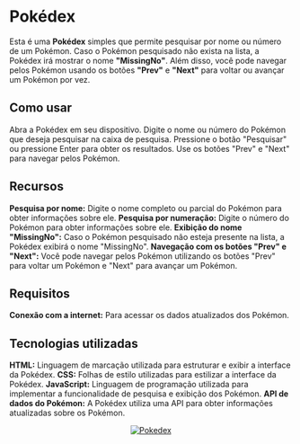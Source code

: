 # **Pokédex**

Esta é uma **Pokédex** simples que permite pesquisar por nome ou número de um Pokémon. Caso o Pokémon pesquisado não exista na lista, a Pokédex irá mostrar o nome **"MissingNo"**. 
Além disso, você pode navegar pelos Pokémon usando os botões **"Prev"** e **"Next"** para voltar ou avançar um Pokémon por vez.

## **Como usar**

  Abra a Pokédex em seu dispositivo.
  Digite o nome ou número do Pokémon que deseja pesquisar na caixa de pesquisa.
  Pressione o botão "Pesquisar" ou pressione Enter para obter os resultados.
  Use os botões "Prev" e "Next" para navegar pelos Pokémon.

## **Recursos**

  **Pesquisa por nome:** Digite o nome completo ou parcial do Pokémon para obter informações sobre ele.
  **Pesquisa por numeração:** Digite o número do Pokémon para obter informações sobre ele.
  **Exibição do nome "MissingNo":** Caso o Pokémon pesquisado não esteja presente na lista, a Pokédex exibirá o nome "MissingNo".
  **Navegação com os botões "Prev" e "Next":** Você pode navegar pelos Pokémon utilizando os botões "Prev" para voltar um Pokémon e "Next" para avançar um Pokémon.

## **Requisitos**

  **Conexão com a internet:** Para acessar os dados atualizados dos Pokémon.

## **Tecnologias utilizadas**

  **HTML:** Linguagem de marcação utilizada para estruturar e exibir a interface da Pokédex.
  **CSS:** Folhas de estilo utilizadas para estilizar a interface da Pokédex.
  **JavaScript:** Linguagem de programação utilizada para implementar a funcionalidade de pesquisa e exibição dos Pokémon.
  **API de dados do Pokémon:** A Pokédex utiliza uma API para obter informações atualizadas sobre os Pokémon.

 <p align="center">
  <a href="https://ibb.co/rZhmt7c"><img src="https://i.ibb.co/WcX63xP/Pokedex.png" alt="Pokedex" border="0"></a>
</p>




